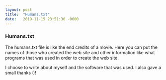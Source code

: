 ```yaml
---
layout: post
title:  "Humans.txt"
date:   2019-11-15 23:51:30 -0600
---
```


<h3>Humans.txt</h3>

<p>The humans.txt file is like the end credits of a movie. Here you can put the names of those who created the
   web site and other information like what programs that was used in order to create the web site.</p>

<p>I choose to write about myself and the software that was used. I also gave a small thanks :)!
</p>
